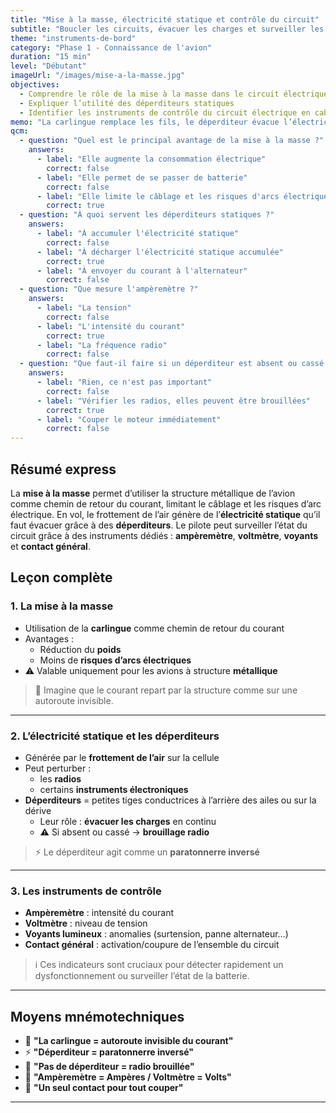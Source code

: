 ```yaml
---
title: "Mise à la masse, électricité statique et contrôle du circuit"
subtitle: "Boucler les circuits, évacuer les charges et surveiller les indicateurs"
theme: "instruments-de-bord"
category: "Phase 1 - Connaissance de l'avion"
duration: "15 min"
level: "Débutant"
imageUrl: "/images/mise-a-la-masse.jpg"
objectives:
  - Comprendre le rôle de la mise à la masse dans le circuit électrique
  - Expliquer l’utilité des déperditeurs statiques
  - Identifier les instruments de contrôle du circuit électrique en cabine
memo: "La carlingue remplace les fils, le déperditeur évacue l’électricité, l’ampèremètre surveille le courant."
qcm:
  - question: "Quel est le principal avantage de la mise à la masse ?"
    answers:
      - label: "Elle augmente la consommation électrique"
        correct: false
      - label: "Elle permet de se passer de batterie"
        correct: false
      - label: "Elle limite le câblage et les risques d'arcs électriques"
        correct: true
  - question: "À quoi servent les déperditeurs statiques ?"
    answers:
      - label: "À accumuler l'électricité statique"
        correct: false
      - label: "À décharger l'électricité statique accumulée"
        correct: true
      - label: "À envoyer du courant à l'alternateur"
        correct: false
  - question: "Que mesure l'ampèremètre ?"
    answers:
      - label: "La tension"
        correct: false
      - label: "L'intensité du courant"
        correct: true
      - label: "La fréquence radio"
        correct: false
  - question: "Que faut-il faire si un déperditeur est absent ou cassé ?"
    answers:
      - label: "Rien, ce n'est pas important"
        correct: false
      - label: "Vérifier les radios, elles peuvent être brouillées"
        correct: true
      - label: "Couper le moteur immédiatement"
        correct: false
---
```


## Résumé express

La **mise à la masse** permet d’utiliser la structure métallique de l’avion comme chemin de retour du courant, limitant le câblage et les risques d’arc électrique. En vol, le frottement de l’air génère de l’**électricité statique** qu’il faut évacuer grâce à des **déperditeurs**. Le pilote peut surveiller l’état du circuit grâce à des instruments dédiés : **ampèremètre**, **voltmètre**, **voyants** et **contact général**.

## Leçon complète

### 1. La mise à la masse

- Utilisation de la **carlingue** comme chemin de retour du courant
- Avantages :
  - Réduction du **poids**
  - Moins de **risques d’arcs électriques**
- ⚠️ Valable uniquement pour les avions à structure **métallique**

> 🧠 Imagine que le courant repart par la structure comme sur une autoroute invisible.

---

### 2. L’électricité statique et les déperditeurs

- Générée par le **frottement de l’air** sur la cellule
- Peut perturber :
  - les **radios**
  - certains **instruments électroniques**
- **Déperditeurs** = petites tiges conductrices à l’arrière des ailes ou sur la dérive
  - Leur rôle : **évacuer les charges** en continu
  - ⚠️ Si absent ou cassé → **brouillage radio**

> ⚡ Le déperditeur agit comme un **paratonnerre inversé**

---

### 3. Les instruments de contrôle

- **Ampèremètre** : intensité du courant
- **Voltmètre** : niveau de tension
- **Voyants lumineux** : anomalies (surtension, panne alternateur…)
- **Contact général** : activation/coupure de l’ensemble du circuit

> ℹ️ Ces indicateurs sont cruciaux pour détecter rapidement un dysfonctionnement ou surveiller l’état de la batterie.

---

## Moyens mnémotechniques

- 🌋 **"La carlingue = autoroute invisible du courant"**
- ⚡ **"Déperditeur = paratonnerre inversé"**
- 📡 **"Pas de déperditeur = radio brouillée"**
- 🧪 **"Ampèremètre = Ampères / Voltmètre = Volts"**
- 🔑 **"Un seul contact pour tout couper"**

---
